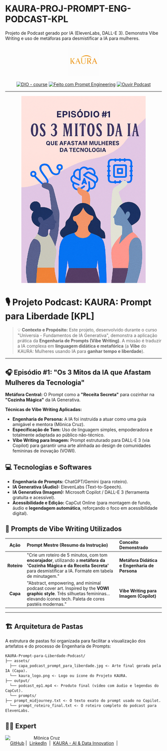 # KAURA-PROJ-PROMPT-ENG-PODCAST-KPL
Projeto de Podcast gerado por IA (ElevenLabs, DALL-E 3). Demonstra Vibe Writing e uso de metáforas para desmistificar a IA para mulheres.
<p align="center">
    <img width="100" src="https://github.com/monicacruzs/KAURA-PROJ-PROMPT-ENG-PODCAST-KPL/blob/main/assets/Logo%20Kaura%20INPI%20Colorida.png" alt="Logotipo KAURA"> 
</p>

<p align="center">
<a href="https://dio.me/"><img src="https://img.shields.io/badge/DIO-Course-28DA77?logo=youtube" alt="DIO - course"></a>
<a href="https://github.com/monicacruzs/KAURA-PROJ-PROMPT-ENG-PODCAST-KPL/tree/main/prompts" title="Repositório Prompts"><img src="https://img.shields.io/badge/Prompt%20Engineering-Project-blue?logo=github" alt="Feito com Prompt Engineering"></a>
<a href="https://youtu.be/jMU1BRQeUMA" title="Ouvir Podcast">
<img src="https://img.shields.io/badge/PODCAST%2FLIBERDADE-Ouvir%20Agora-red?logo=youtube" alt="Ouvir Podcast">
</a>

---

<p align="center">
<img 
    src="https://github.com/monicacruzs/KAURA-PROJ-PROMPT-ENG-PODCAST-KPL/blob/main/assets/Copilot_20251029_211633.png"
    width="400"  
    alt="Capa do Podcast KAURA: Prompt para Liberdade"
/>
</p>

# 🎙️ Projeto Podcast: KAURA: Prompt para Liberdade [KPL]

> 💡 **Contexto e Propósito:** Este projeto, desenvolvido durante o curso "Universia - Fundamentos de IA Generativa", demonstra a aplicação prática da **Engenharia de Prompts (Vibe Writing)**. A missão é traduzir a IA complexa em **linguagem didática e metafórica** (a **Vibe** do KAURA: Mulheres usando IA para **ganhar tempo e liberdade**).

---

## 🎧 Episódio #1: "Os 3 Mitos da IA que Afastam Mulheres da Tecnologia"

**Metáfora Central:** O Prompt como a **"Receita Secreta"** para cozinhar na **"Cozinha Mágica"** da IA Generativa.

**Técnicas de Vibe Writing Aplicadas:**
* **Engenharia de Persona:** A IA foi instruída a atuar como uma guia amigável e mentora (Mônica Cruz).
* **Especificação de Tom:** Uso de linguagem simples, empoderadora e totalmente adaptada ao público não-técnico.
* **Vibe Writing para Imagem:** Prompt estruturado para DALL-E 3 (via Copilot) para garantir uma arte alinhada ao design de comunidades femininas de inovação (VOWI).

## 💻 Tecnologias e Softwares

- **Engenharia de Prompts:** ChatGPT/Gemini (para roteiro).
- **IA Generativa (Áudio):** ElevenLabs (Text-to-Speech).
- **IA Generativa (Imagem):** Microsoft Copilot / DALL-E 3 (ferramenta gratuita e acessível).
- **Acessibilidade e Edição:** CapCut Online (para montagem de fundo, áudio e **legendagem automática**, reforçando o foco em acessibilidade digital).

## 🧠 Prompts de Vibe Writing Utilizados

|   Ação   | Prompt Mestre (Resumo da Instrução) | Conceito Demonstrado |
| :------: | :--- | :--- |
| **Roteiro** | "Crie um roteiro de 5 minutos, com tom **encorajador**, utilizando a **metáfora da 'Cozinha Mágica e da Receita Secreta'** para desmistificar a IA. Formate em tabela de minutagem." | **Metáfora Didática e Engenharia de Persona** |
| **Capa** | "Abstract, empowering, and minimal podcast cover art. Inspired by the **VOWI graphic style**. Três silhuetas femininas... elevando ícones tech. Paleta de cores pastéis modernas." | **Vibe Writing para Imagem (Copilot)** |

---

## 🏗️ Arquitetura de Pastas

A estrutura de pastas foi organizada para facilitar a visualização dos artefatos e do processo de Engenharia de Prompts:
```
KAURA-Prompt-para-Liberdade-Podcast/
├── assets/
  ├── capa_podcast_prompt_para_liberdade.jpg <- Arte final gerada pela IA (Capa).
  └── kaura_logo.png <- Logo ou ícone do Projeto KAURA.
├── output/
  └── podcast_ep1.mp4 <- Produto final (vídeo com áudio e legendas do CapCut).
  └── prompts/
├── prompt_midjourney.txt <- O texto exato do prompt usado no Copilot.
  └── prompt_roteiro_final.txt <- O roteiro completo do podcast para ElevenLabs.
```

## 👨‍💻 Expert

<p>
    <img 
      align=left 
      margin=10 
      width=80 
      src=https://avatars.githubusercontent.com/u/71937997?v=4
    />
    <p>&nbsp&nbsp&nbspMônica Cruz<br>
    &nbsp&nbsp&nbsp
    <a href=https://github.com/monicacruzs>
    GitHub</a>&nbsp;|&nbsp;
    <a href=https://www.linkedin.com/in/m%C3%B4nicacruz/?locale=pt_BR>LinkedIn</a>
&nbsp;|&nbsp;
    <a href="SEU KAURA AQUI">
    KAURA - AI & Data Innovation</a>
&nbsp;|&nbsp;</p>
</p>
<br/><br/>
<p>
